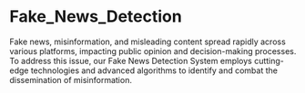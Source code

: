 # Fake_News_Detection
 Fake news, misinformation, and misleading content spread rapidly across various platforms, impacting public opinion and decision-making processes. To address this issue, our Fake News Detection System employs cutting-edge technologies and advanced algorithms to identify and combat the dissemination of misinformation.

